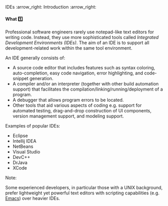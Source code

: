 <link rel="stylesheet" href="{{baseUrl}}/css/textbook.css">

<div class="website-content">

<div id="path">IDEs :arrow_right: Introduction :arrow_right:</div>

<div id="title">

#### What :one:

</div>

<div id="body">

Professional software engineers rarely use notepad-like text editors for writing code. Instead, they use more sophisticated tools called _Integrated Development Environments (IDEs)_. The aim of an IDE is to support all development-related work within the same tool environment.

An IDE generally consists of:

*	A source code editor that includes features such as syntax coloring, auto-completion, easy code navigation, error highlighting, and code-snippet generation.
*	A compiler and/or an interpreter (together with other build automation support) that facilitates the compilation/linking/running/deployment of a program.
*	A debugger that allows program errors to be located.
*	Other tools that aid various aspects of coding e.g. support for automated testing, drag-and-drop construction of UI components, version management support, and modeling support.

<tip-box>

Examples of popular IDEs:

* Eclipse
* Intellij IDEA
* NetBeans
* Visual Studio
* DevC++
* DrJava
* XCode

</tip-box>

<tip-box type="info">

Note:

Some experienced developers, in particular those with a UNIX background, prefer lightweight yet powerful text editors with scripting capabilities (e.g. [Emacs](http://www.gnu.org/software/emacs/)) over heavier IDEs.

</tip-box>

</div>

<div id="extras">
</div>

</div>
